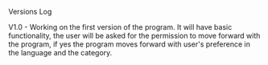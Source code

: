 Versions Log </br>

V1.0 - Working on the first version of the program. It will have basic functionality, the user will be asked for the permission to move forward with the program, if yes the program moves forward with user's preference in the language and the category. </br>
